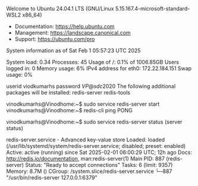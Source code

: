Welcome to Ubuntu 24.04.1 LTS (GNU/Linux 5.15.167.4-microsoft-standard-WSL2 x86_64)

 * Documentation:  https://help.ubuntu.com
 * Management:     https://landscape.canonical.com
 * Support:        https://ubuntu.com/pro

 System information as of Sat Feb  1 05:57:23 UTC 2025

  System load:  0.34                Processes:             45
  Usage of /:   0.1% of 1006.85GB   Users logged in:       0
  Memory usage: 6%                  IPv4 address for eth0: 172.22.184.151
  Swap usage:   0%

  userid   viodkumarhs
  password  $VP@sdc2020$
The following additional packages will be installed:
  redis-server redis-tools

  vinodkumarhs@Vinodhome:~$ sudo service redis-server start
vinodkumarhs@Vinodhome:~$ redis-cli ping
PONG

vinodkumarhs@Vinodhome:~$ sudo service redis-server status    (server status)

 redis-server.service - Advanced key-value store
     Loaded: loaded (/usr/lib/systemd/system/redis-server.service; disabled; preset: enabled)
     Active: active (running) since Sat 2025-02-01 06:00:29 UTC; 12h ago
       Docs: http://redis.io/documentation,
             man:redis-server(1)
   Main PID: 887 (redis-server)
     Status: "Ready to accept connections"
      Tasks: 6 (limit: 9357)
     Memory: 8.7M ()
     CGroup: /system.slice/redis-server.service
             └─887 "/usr/bin/redis-server 127.0.0.1:6379"
